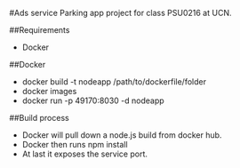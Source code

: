 #Ads service
Parking app project for class PSU0216 at UCN.

##Requirements
- Docker

##Docker
- docker build -t nodeapp /path/to/dockerfile/folder
- docker images
- docker run -p 49170:8030 -d nodeapp

##Build process
- Docker will pull down a node.js build from docker hub.
- Docker then runs npm install
- At last it exposes the service port.
